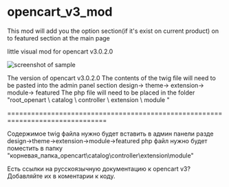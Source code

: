 # opencart_v3_mod

This mod will add you the option section(if it's exist on current product) on to featured section at the main page

little visual mod for  opencart v3.0.2.0

![screenshot of sample](http://forum.norma4.net.ua/photoplog/images/9110/1_opencart.jpg)

The version of opencart v3.0.2.0
The contents of the twig file will need to be pasted into the admin panel section design-> theme-> extension-> module-> featured
The php file will need to be placed in the folder "root_openart \ catalog \ controller \ extension \ module \"

===============================================================================


Содержимое twig файла нужно будет вставить в админ панели разде design->theme->extension->module->featured
php файл нужно будет поместить в папку "корневая_папка_opencart\catalog\controller\extension\module\"


Есть ссылки на русскоязычную документацию к opencart v3?
Добавляйте их в коментарии к коду.
